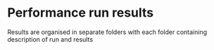 # Performance run results
 Results are organised in separate folders with each folder containing description of run and results
